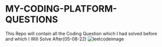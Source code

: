 # MY-CODING-PLATFORM-QUESTIONS
This Repo will contain all the Coding Question which I had solved before and which I Will Solve After(05-08-22)
![leetcodeimage](https://user-images.githubusercontent.com/94506000/183028098-fdd90261-8642-43b6-8dc2-4a82fddbba53.png)
